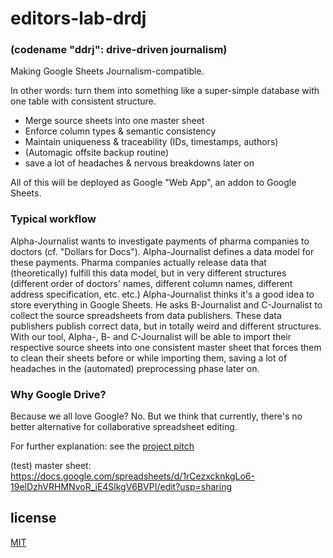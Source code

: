 # editors-lab-drdj 
### (codename "ddrj": drive-driven journalism) 

Making Google Sheets Journalism-compatible.

In other words: turn them into something like a super-simple database with one table with consistent structure.

   * Merge source sheets into one master sheet
   * Enforce column types & semantic consistency
   * Maintain uniqueness & traceability (IDs, timestamps, authors)
   * (Automagic offsite backup routine)
   * save a lot of headaches & nervous breakdowns later on
  
All of this will be deployed as Google "Web App", an addon to Google Sheets. 

### Typical workflow

Alpha-Journalist wants to investigate payments of pharma companies to doctors (cf. "Dollars for Docs"). Alpha-Journalist defines a data model for these payments. Pharma companies actually release data that (theoretically) fulfill this data model, but in very different structures (different order of doctors' names, different column names, different address specification, etc. etc.) Alpha-Journalist thinks it's a good idea to store everything in Google Sheets. He asks B-Journalist and C-Journalist to collect the source spreadsheets from data publishers. These data publishers publish correct data, but in totally weird and different structures. With our tool, Alpha-, B- and C-Journalist will be able to import their respective source sheets into one consistent master sheet that forces them to clean their sheets before or while importing them, saving a lot of headaches in the (automated) preprocessing phase later on. 

### Why Google Drive?

Because we all love Google? No. But we think that currently, there's no better alternative for collaborative spreadsheet editing.

For further explanation: see the [project pitch](https://docs.google.com/presentation/d/19EwH3JsTlw_bI91qs7AwSwCKOGAKykbNEpXrxitAwcQ/pub?start=false&loop=false&delayms=3000)

(test) master sheet: https://docs.google.com/spreadsheets/d/1rCezxcknkgLo6-19elDzhVRHMNvoR_iE4SlkgV6BVPI/edit?usp=sharing

## license

[MIT](https://opensource.org/licenses/MIT)
